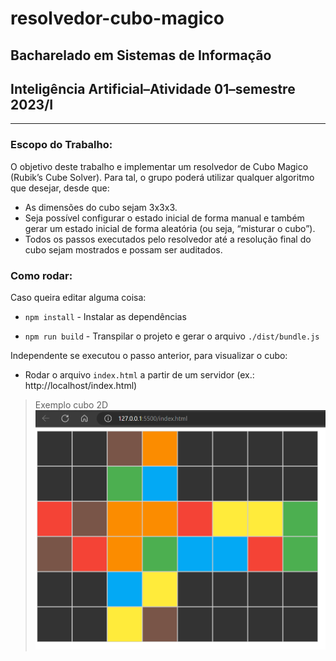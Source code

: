 # resolvedor-cubo-magico

## Bacharelado em Sistemas de Informação

## Inteligência Artificial–Atividade 01–semestre 2023/I

---

### Escopo do Trabalho:

O objetivo deste trabalho e implementar um resolvedor de Cubo Magico (Rubik’s Cube Solver). Para tal, o grupo poderá utilizar qualquer algoritmo que desejar, desde que:

- As dimensões do cubo sejam 3x3x3.
- Seja possível configurar o estado inicial de forma manual e também gerar um estado inicial de forma aleatória (ou seja, “misturar o cubo”).
- Todos os passos executados pelo resolvedor até a resolução final do cubo sejam mostrados e possam ser auditados.

### Como rodar:

Caso queira editar alguma coisa:

- `npm install` - Instalar as dependências

- `npm run build` - Transpilar o projeto e gerar o arquivo `./dist/bundle.js`

Independente se executou o passo anterior, para visualizar o cubo:

- Rodar o arquivo `index.html` a partir de um servidor (ex.: http://localhost/index.html)

> Exemplo cubo 2D
> ![Exemplo cubo 2D](cube-2d-example.png)
